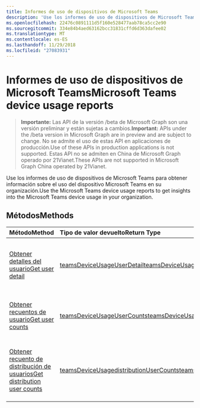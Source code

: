 ```yaml
---
title: Informes de uso de dispositivos de Microsoft Teams
description: 'Use los informes de uso de dispositivos de Microsoft Teams para obtener información sobre el uso del dispositivo Microsoft Teams en su organización. '
ms.openlocfilehash: 22476c0891111d5f160e528477aab78ca5cc2e90
ms.sourcegitcommit: 334e84b4aed63162bcc31831cffd6d363dafee02
ms.translationtype: MT
ms.contentlocale: es-ES
ms.lasthandoff: 11/29/2018
ms.locfileid: "27083931"
---
```

# <a name="microsoft-teams-device-usage-reports"></a><span data-ttu-id="ebf71-103">Informes de uso de dispositivos de Microsoft Teams</span><span class="sxs-lookup"><span data-stu-id="ebf71-103">Microsoft Teams device usage reports</span></span>

> <span data-ttu-id="ebf71-104">**Importante:** Las API de la versión /beta de Microsoft Graph son una versión preliminar y están sujetas a cambios.</span><span class="sxs-lookup"><span data-stu-id="ebf71-104">**Important:** APIs under the /beta version in Microsoft Graph are in preview and are subject to change.</span></span> <span data-ttu-id="ebf71-105">No se admite el uso de estas API en aplicaciones de producción.</span><span class="sxs-lookup"><span data-stu-id="ebf71-105">Use of these APIs in production applications is not supported.</span></span> <span data-ttu-id="ebf71-106">Estas API no se admiten en China de Microsoft Graph operado por 21Vianet.</span><span class="sxs-lookup"><span data-stu-id="ebf71-106">These APIs are not supported in Microsoft Graph China operated by 21Vianet.</span></span>

<span data-ttu-id="ebf71-107">Use los informes de uso de dispositivos de Microsoft Teams para obtener información sobre el uso del dispositivo Microsoft Teams en su organización.</span><span class="sxs-lookup"><span data-stu-id="ebf71-107">Use the Microsoft Teams device usage reports to get insights into the Microsoft Teams device usage in your organization.</span></span> 

## <a name="methods"></a><span data-ttu-id="ebf71-108">Métodos</span><span class="sxs-lookup"><span data-stu-id="ebf71-108">Methods</span></span>

| <span data-ttu-id="ebf71-109">Método</span><span class="sxs-lookup"><span data-stu-id="ebf71-109">Method</span></span>                                   | <span data-ttu-id="ebf71-110">Tipo de valor devuelto</span><span class="sxs-lookup"><span data-stu-id="ebf71-110">Return Type</span></span>                              | <span data-ttu-id="ebf71-111">Descripción</span><span class="sxs-lookup"><span data-stu-id="ebf71-111">Description</span></span>                              |
| :--------------------------------------- | :--------------------------------------- | :--------------------------------------- |
| [<span data-ttu-id="ebf71-112">Obtener detalles del usuario</span><span class="sxs-lookup"><span data-stu-id="ebf71-112">Get user detail</span></span>](../api/reportroot-getteamsdeviceusageuserdetail.md) | [<span data-ttu-id="ebf71-113">teamsDeviceUsageUserDetail</span><span class="sxs-lookup"><span data-stu-id="ebf71-113">teamsDeviceUsageUserDetail</span></span>](../resources/teamsdeviceusageuserdetail.md) | <span data-ttu-id="ebf71-114">Obtenga información sobre el uso de los dispositivos de Microsoft Teams por usuario.</span><span class="sxs-lookup"><span data-stu-id="ebf71-114">Get details about Microsoft Teams device usage by user.</span></span> |
| [<span data-ttu-id="ebf71-115">Obtener recuentos de usuario</span><span class="sxs-lookup"><span data-stu-id="ebf71-115">Get user counts</span></span>](../api/reportroot-getteamsdeviceusageusercounts.md) | [<span data-ttu-id="ebf71-116">teamsDeviceUsageUserCounts</span><span class="sxs-lookup"><span data-stu-id="ebf71-116">teamsDeviceUsageUserCounts</span></span>](../resources/teamsdeviceusageusercounts.md) | <span data-ttu-id="ebf71-117">Obtenga el número de usuarios únicos diario por tipo de dispositivo.</span><span class="sxs-lookup"><span data-stu-id="ebf71-117">Get the number of daily unique users by device type.</span></span> |
| [<span data-ttu-id="ebf71-118">Obtener recuento de distribución de usuarios</span><span class="sxs-lookup"><span data-stu-id="ebf71-118">Get distribution user counts</span></span>](../api/reportroot-getteamsdeviceusagedistributionusercounts.md) | [<span data-ttu-id="ebf71-119">teamsDeviceUsagedistributionUserCounts</span><span class="sxs-lookup"><span data-stu-id="ebf71-119">teamsDeviceUsagedistributionUserCounts</span></span>](../resources/teamsdeviceusagedistributionusercounts.md) | <span data-ttu-id="ebf71-120">Obtenga el número de usuarios únicos por tipo de dispositivo durante el período de tiempo seleccionado.</span><span class="sxs-lookup"><span data-stu-id="ebf71-120">Get the number of unique users by device type over the selected time period.</span></span> |
